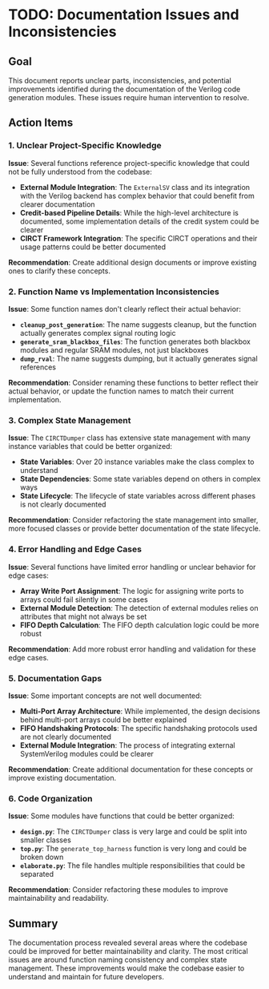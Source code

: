 # TODO: Documentation Issues and Inconsistencies

## Goal

This document reports unclear parts, inconsistencies, and potential improvements identified during the documentation of the Verilog code generation modules. These issues require human intervention to resolve.

## Action Items

### 1. Unclear Project-Specific Knowledge

**Issue**: Several functions reference project-specific knowledge that could not be fully understood from the codebase:

- **External Module Integration**: The `ExternalSV` class and its integration with the Verilog backend has complex behavior that could benefit from clearer documentation
- **Credit-based Pipeline Details**: While the high-level architecture is documented, some implementation details of the credit system could be clearer
- **CIRCT Framework Integration**: The specific CIRCT operations and their usage patterns could be better documented

**Recommendation**: Create additional design documents or improve existing ones to clarify these concepts.

### 2. Function Name vs Implementation Inconsistencies

**Issue**: Some function names don't clearly reflect their actual behavior:

- **`cleanup_post_generation`**: The name suggests cleanup, but the function actually generates complex signal routing logic
- **`generate_sram_blackbox_files`**: The function generates both blackbox modules and regular SRAM modules, not just blackboxes
- **`dump_rval`**: The name suggests dumping, but it actually generates signal references

**Recommendation**: Consider renaming these functions to better reflect their actual behavior, or update the function names to match their current implementation.

### 3. Complex State Management

**Issue**: The `CIRCTDumper` class has extensive state management with many instance variables that could be better organized:

- **State Variables**: Over 20 instance variables make the class complex to understand
- **State Dependencies**: Some state variables depend on others in complex ways
- **State Lifecycle**: The lifecycle of state variables across different phases is not clearly documented

**Recommendation**: Consider refactoring the state management into smaller, more focused classes or provide better documentation of the state lifecycle.

### 4. Error Handling and Edge Cases

**Issue**: Several functions have limited error handling or unclear behavior for edge cases:

- **Array Write Port Assignment**: The logic for assigning write ports to arrays could fail silently in some cases
- **External Module Detection**: The detection of external modules relies on attributes that might not always be set
- **FIFO Depth Calculation**: The FIFO depth calculation logic could be more robust

**Recommendation**: Add more robust error handling and validation for these edge cases.

### 5. Documentation Gaps

**Issue**: Some important concepts are not well documented:

- **Multi-Port Array Architecture**: While implemented, the design decisions behind multi-port arrays could be better explained
- **FIFO Handshaking Protocols**: The specific handshaking protocols used are not clearly documented
- **External Module Integration**: The process of integrating external SystemVerilog modules could be clearer

**Recommendation**: Create additional documentation for these concepts or improve existing documentation.

### 6. Code Organization

**Issue**: Some modules have functions that could be better organized:

- **`design.py`**: The `CIRCTDumper` class is very large and could be split into smaller classes
- **`top.py`**: The `generate_top_harness` function is very long and could be broken down
- **`elaborate.py`**: The file handles multiple responsibilities that could be separated

**Recommendation**: Consider refactoring these modules to improve maintainability and readability.

## Summary

The documentation process revealed several areas where the codebase could be improved for better maintainability and clarity. The most critical issues are around function naming consistency and complex state management. These improvements would make the codebase easier to understand and maintain for future developers.
